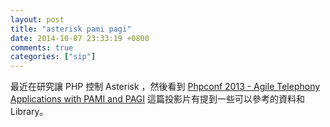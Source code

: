 ```yaml
---
layout: post
title: "asterisk pami pagi"
date: 2014-10-07 23:33:19 +0800
comments: true
categories: ["sip"]
---
```


<!-- more -->


最近在研究讓 PHP 控制 Asterisk ，然後看到 [Phpconf 2013 - Agile Telephony Applications with PAMI and PAGI] 這篇投影片有提到一些可以參考的資料和 Library。

[Phpconf 2013 - Agile Telephony Applications with PAMI and PAGI]:http://www.slideshare.net/mgornstein/phpconf-2013
